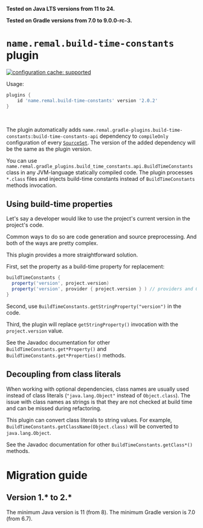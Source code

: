 **Tested on Java LTS versions from <!--property:java-runtime.min-version-->11<!--/property--> to <!--property:java-runtime.max-version-->24<!--/property-->.**

**Tested on Gradle versions from <!--property:gradle-api.min-version-->7.0<!--/property--> to <!--property:gradle-api.max-version-->9.0.0-rc-3<!--/property-->.**

# `name.remal.build-time-constants` plugin

[![configuration cache: supported](https://img.shields.io/static/v1?label=configuration%20cache&message=supported&color=success)](https://docs.gradle.org/current/userguide/configuration_cache.html)

Usage:

<!--plugin-usage:name.remal.build-time-constants-->
```groovy
plugins {
    id 'name.remal.build-time-constants' version '2.0.2'
}
```
<!--/plugin-usage-->

&nbsp;

The plugin automatically adds
<code><!--property:apiNotationWithoutVersion-->name.remal.gradle-plugins.build-time-constants:build-time-constants-api<!--/property--></code>
dependency to `compileOnly` configuration of every [`SourceSet`](https://docs.gradle.org/current/javadoc/org/gradle/api/tasks/SourceSet.html).
The version of the added dependency will be the same as the plugin version.

You can use `name.remal.gradle_plugins.build_time_constants.api.BuildTimeConstants` class in any JVM-language statically compiled code.
The plugin processes `*.class` files and injects build-time constants instead of `BuildTimeConstants` methods invocation.

## Using build-time properties

Let's say a developer would like to use the project's current version in the project's code.

Common ways to do so are code generation and source preprocessing. And both of the ways are pretty complex.

This plugin provides a more straightforward solution.

First, set the property as a build-time property for replacement:

```groovy
buildTimeConstants {
  property('version', project.version)
  property('version', provider { project.version } ) // providers and Gradle properties are supported too
}
```

Second, use `BuildTimeConstants.getStringProperty("version")` in the code.

Third, the plugin will replace `getStringProperty()` invocation with the `project.version` value.

See the Javadoc documentation for other `BuildTimeConstants.get*Property()` and `BuildTimeConstants.get*Properties()` methods.

## Decoupling from class literals

When working with optional dependencies, class names are usually used instead of class literals (`"java.lang.Object"` instead of `Object.class`).
The issue with class names as strings is that they are not checked at build time and can be missed during refactoring.

This plugin can convert class literals to string values.
For example, `BuildTimeConstants.getClassName(Object.class)` will be converted to `java.lang.Object`.

See the Javadoc documentation for other `BuildTimeConstants.getClass*()` methods.

# Migration guide

## Version 1.* to 2.*

The minimum Java version is 11 (from 8).
The minimum Gradle version is 7.0 (from 6.7).
